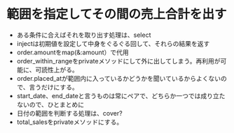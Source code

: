 # 範囲を指定してその間の売上合計を出す
* ある条件に合えばそれを取り出す処理は、select
* injectは初期値を設定して中身をぐるぐる回して、それらの結果を返す
* order.amountをmap(&:amount）で代用
* order_within_rangeをprivateメソッドにして外に出してしまう。再利用が可能に、可読性上がる。
* order.placed_atが範囲内に入っているかどうかを聞いているからよくないので、言うだけにする。
* start_date、end_dateと言うものは常にペアで、どちらか一つでは成り立たないので、ひとまとめに
* 日付の範囲を判断する処理は、cover?
* total_salesをprivateメソッドにする。
